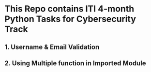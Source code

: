 # This Repo contains ITI 4-month Python Tasks for Cybersecurity Track

## 1. Username & Email Validation
## 2. Using Multiple function in Imported Module
